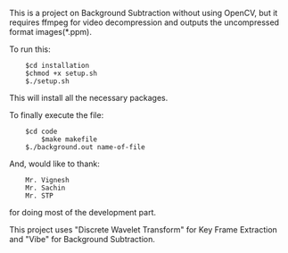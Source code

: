 This is a project on Background Subtraction without using OpenCV, but it requires ffmpeg for video decompression and outputs the uncompressed format images(*.ppm).

To run this:
		  
        $cd installation
		$chmod +x setup.sh
		$./setup.sh
This will install all the necessary packages. 

To finally execute the file:
		
        $cd code
         	$make makefile
		$./background.out name-of-file
		
And, would like to thank:
	
        Mr. Vignesh
        Mr. Sachin
        Mr. STP

for doing most of the development part.

This project uses "Discrete Wavelet Transform" for Key Frame Extraction and "Vibe" for Background Subtraction.  
